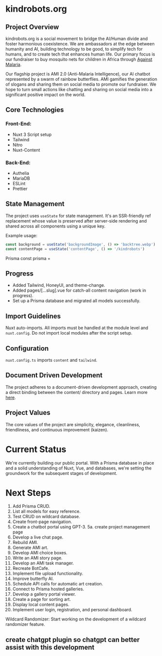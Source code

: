 # kindrobots.org

## Project Overview

kindrobots.org is a social movement to bridge the AI/Human divide and foster harmonious coexistence. We are ambassadors at the edge between humanity and AI, building technology to be good, to simplify tech for humans, and to create tech that enhances human life. Our primary focus is our fundraiser to buy mosquito nets for children in Africa through [Against Malaria](https://www.againstmalaria.com/amibot).

Our flagship project is AMI 2.0 (Anti-Malaria Intelligence), our AI chatbot represented by a swarm of rainbow butterflies. AMI gamifies the generation of slogans and sharing them on social media to promote our fundraiser. We hope to turn small actions like chatting and sharing on social media into a significant positive impact on the world.

## Core Technologies

### Front-End:

- Nuxt 3 Script setup
- Tailwind
- Nitro
- Nuxt-Content

### Back-End:

- Authelia
- MariaDB
- ESLint
- Prettier

## State Management

The project uses `useState` for state management. It's an SSR-friendly ref replacement whose value is preserved after server-side rendering and shared across all components using a unique key.

Example usage:
```javascript
const background = useState('backgroundImage', () => 'backtree.webp')
const contentPage = useState('contentPage', () => '/kindrobots')
```

Prisma
const prisma = 

## Progress

- Added Tailwind, HoneyUI, and theme-change.
- Added pages/[...slug].vue for catch-all content navigation (work in progress).
- Set up a Prisma database and migrated all models successfully.

## Import Guidelines

Nuxt auto-imports. All imports must be handled at the module level and `nuxt.config`. Do not import local modules after the script setup.

## Configuration

`nuxt.config.ts` imports `content` and `tailwind`.

## Document Driven Development

The project adheres to a document-driven development approach, creating a direct binding between the content/ directory and pages. Learn more [here](https://content.nuxtjs.org/guide/writing/document-driven).

## Project Values

The core values of the project are simplicity, elegance, cleanliness, friendliness, and continuous improvement (kaizen).

# Current Status

We're currently building our public portal. With a Prisma database in place and a solid understanding of Nuxt, Vue, and databases, we're setting the groundwork for the subsequent stages of development.

# Next Steps

1. Add Prisma CRUD.
2. List all models for easy reference.
3. Test CRUD on wildcard database.
4. Create front-page navigation.
5. Create a chatbot portal using GPT-3.
5a. create project management page 
6. Develop a live chat page.
7. Rebuild AMI.
8. Generate AMI art.
9. Develop AMI choice boxes.
10. Write an AMI story page.
11. Develop an AMI task manager.
12. Recreate BotCafe.
13. Implement file upload functionality.
14. Improve butterfly AI.
15. Schedule API calls for automatic art creation.
16. Connect to Prisma hosted galleries.
17. Develop a gallery portal viewer.
18. Create a page for sorting art.
19. Display local content pages.
20. Implement user login, registration, and personal dashboard.


Wildcard Randomizer: Start working on the development of a wildcard randomizer feature.

## create chatgpt plugin so chatgpt can better assist with this development

